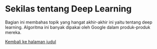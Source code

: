 # Sekilas tentang Deep Learning

Bagian ini membahas topik yang hangat akhir-akhir ini yaitu tentang deep learning. Algoritma ini banyak dipakai oleh Google dalam produk-produk mereka.

[Kembali ke halaman judul](README.md)
